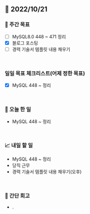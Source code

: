 ## 📅 2022/10/21


### 👏 주간 목표

- [ ] MySQL8.0 448 ~ 471 정리
- [x] 블로그 포스팅
- [ ] 경력 기술서 템플릿 내용 채우기

<br/>

### 일일 목표 체크리스트(어제 정한 목표)

- [x] MySQL 448 ~ 정리

<br/>

### 💯 오늘 한 일

- MySQL 448 ~ 정리

<br/>

### 📈 내일 할 일

- MySQL 448 ~ 정리
- 당직 근무
- 경력 기술서 템플릿 내용 채우기(오후)

<br/>

### 🤔 간단 회고

- .
